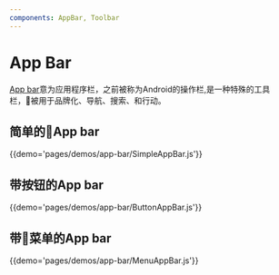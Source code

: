 ```yaml
---
components: AppBar, Toolbar
---
```


# App Bar

[App bar](https://material.io/guidelines/layout/structure.html#structure-app-bar)意为应用程序栏，之前被称为Android的操作栏,是一种特殊的工具栏，被用于品牌化、导航、搜索、和行动。

## 简单的App bar

{{demo='pages/demos/app-bar/SimpleAppBar.js'}}

## 带按钮的App bar

{{demo='pages/demos/app-bar/ButtonAppBar.js'}}

## 带菜单的App bar

{{demo='pages/demos/app-bar/MenuAppBar.js'}}
